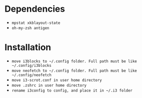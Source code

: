 # Dependencies

- `mpstat xkblayout-state`
- `oh-my-zsh antigen`

# Installation
- `move i3blocks to ~/.config folder. Full path must be like ~/.config/i3blocks`
- `move neofetch to ~/.config folder. Full path must be like ~/.config/neofetch`
- `move i3-scrot.conf in user home directory`
- `move .zshrc in user home directory`
- `rename i3config to config, and place it in ~/.i3 folder`
